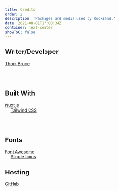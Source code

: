 ```yaml
---
title: Credits
order: 2
description: 'Packages and media used by RockBand.'
date: 2021-08-01T17:00:34Z
container: text-center
showToC: false
---
```


## Writer/Developer

<a href='https://thombruce.com/' class='text-3xl font-light'>Thom Bruce</a>

<br/>
<br/>

## Built With

<a href='https://nuxtjs.org/' class='text-2xl'><rock-band-simple-icon icon='nuxtdotjs'></rock-band-simple-icon> Nuxt.js</a>
<br class='inline md:hidden'/><span class='hidden md:inline'>&emsp;</span>
<a href='https://tailwindcss.com/' class='text-2xl'><rock-band-simple-icon icon='tailwindcss'></rock-band-simple-icon> Tailwind CSS</a>

<br/>
<br/>

## Fonts

<a href='https://fontawesome.com/'><rock-band-simple-icon icon='fontawesome'></rock-band-simple-icon> Font Awesome</a>
<br class='inline md:hidden'/><span class='hidden md:inline'>&emsp;</span>
<a href='https://simpleicons.org/'><rock-band-simple-icon icon='simpleicons'></rock-band-simple-icon> Simple Icons</a>

## Hosting

<a href='https://github.com/' class='text-2xl font-light'><rock-band-simple-icon icon='github'></rock-band-simple-icon> GitHub</a>